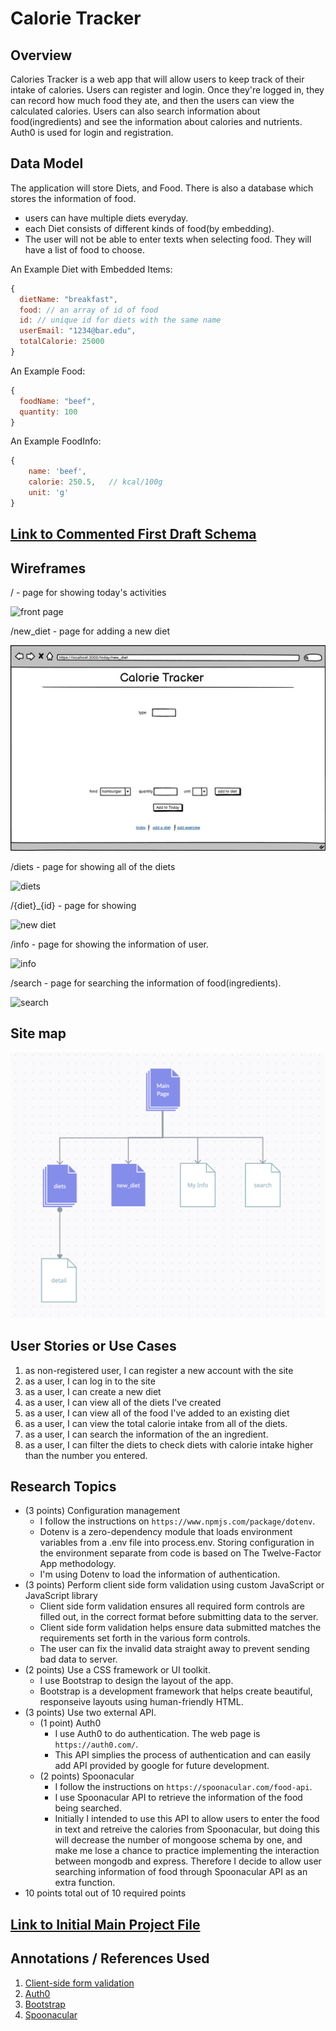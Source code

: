 # Calorie Tracker

## Overview

Calories Tracker is a web app that will allow users to keep track of their intake of calories. Users can register and login. Once they're logged in, they can record how much food they ate, and then the users can view the calculated calories. Users can also search information about food(ingredients) and see the information about calories and nutrients. Auth0 is used for login and registration.

## Data Model

The application will store Diets, and Food. There is also a database which stores the information of food.

* users can have multiple diets everyday.
* each Diet consists of different kinds of food(by embedding).
* The user will not be able to enter texts when selecting food. They will have a list of food to choose. 

An Example Diet with Embedded Items:

```javascript
{
  dietName: "breakfast",
  food: // an array of id of food
  id: // unique id for diets with the same name
  userEmail: "1234@bar.edu",
  totalCalorie: 25000
}
```
An Example Food:

```javascript
{
  foodName: "beef",
  quantity: 100
}
```
An Example FoodInfo:

```javascript
{
    name: 'beef',
    calorie: 250.5,   // kcal/100g
    unit: 'g'
}
```

## [Link to Commented First Draft Schema](db.mjs) 


## Wireframes

/ - page for showing today's activities

![front page](documentation/front_page.png)

/new_diet - page for adding a new diet

![new diet](documentation/new_diet.png)

/diets - page for showing all of the diets

![diets](documentation/diets.png)

/{diet}_{id} - page for showing

![new diet](documentation/detail.png)

/info - page for showing the information of user.

![info](documentation/info.png)

/search - page for searching the information of food(ingredients).

![search](documentation/search.png)
## Site map

![site map](documentation/site_map.png)

## User Stories or Use Cases

1. as non-registered user, I can register a new account with the site
2. as a user, I can log in to the site
3. as a user, I can create a new diet
4. as a user, I can view all of the diets I've created
5. as a user, I can view all of the food I've added to an existing diet
6. as a user, I can view the total calorie intake from all of the diets.
7. as a user, I can search the information of the an ingredient.
8. as a user, I can filter the diets to check diets with calorie intake higher than the number you entered.

## Research Topics

* (3 points) Configuration management
    * I follow the instructions on `https://www.npmjs.com/package/dotenv`.
    * Dotenv is a zero-dependency module that loads environment variables from a .env file into process.env. Storing configuration in the environment separate from code is based on The Twelve-Factor App methodology.
    * I'm using Dotenv to load the information of authentication.
* (3 points) Perform client side form validation using custom JavaScript or JavaScript library
    * Client side form validation ensures all required form controls are filled out, in the correct format before submitting data to the server.
    * Client side form validation helps ensure data submitted matches the requirements set forth in the various form controls.
    * The user can fix the invalid data straight away to prevent sending bad data to server.
* (2 points) Use a CSS framework or UI toolkit.
    * I use Bootstrap to design the layout of the app.
    * Bootstrap is a development framework that helps create beautiful, responseive layouts using human-friendly HTML.
* (3 points) Use two external API.
    * (1 point) Auth0
      * I use Auth0 to do authentication. The web page is `https://auth0.com/`.
      * This API simplies the process of authentication and can easily add API provided by google for future development.
    * (2 points) Spoonacular
      * I follow the instructions on `https://spoonacular.com/food-api`.
      * I use Spoonacular API to retrieve the information of the food being searched.
      * Initially I intended to use this API to allow users to enter the food in text and retreive the calories from Spoonacular, but doing this will decrease the number of mongoose schema by one, and make me lose a chance to practice implementing the interaction between mongodb and express. Therefore I decide to allow user searching information of food through Spoonacular API as an extra function.
* 10 points total out of 10 required points

## [Link to Initial Main Project File](app.mjs) 

## Annotations / References Used

1. [Client-side form validation](https://developer.mozilla.org/en-US/docs/Learn/Forms/Form_validation)
2. [Auth0](https://auth0.com/)
3. [Bootstrap](https://getbootstrap.com/docs/5.2/getting-started/introduction/)
4. [Spoonacular](https://spoonacular.com/food-api)
